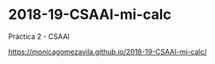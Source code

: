 # 2018-19-CSAAI-mi-calc
Práctica 2 - CSAAI


https://monicagomezavila.github.io/2018-19-CSAAI-mi-calc/
